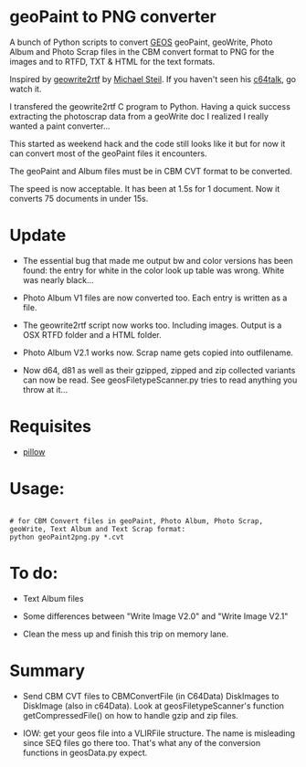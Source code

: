 # geoPaint to PNG converter

A bunch of Python scripts to convert [GEOS](https://www.c64-wiki.de/index.php/GEOS) geoPaint, geoWrite, Photo Album and Photo Scrap files in the CBM convert format to PNG for the images and to RTFD, TXT & HTML for the text formats.


Inspired by [geowrite2rtf](https://github.com/mist64/geowrite2rtf) by [Michael Steil](http://www.pagetable.com/). If you haven't seen his  [c64talk](https://www.youtube.com/watch?v=ZsRRCnque2E), go watch it.

I transfered the geowrite2rtf C program to Python. Having a quick success extracting the photoscrap data from a geoWrite doc I realized I really wanted a paint converter...

This started as weekend hack and the code still looks like it but for now it can convert most of the geoPaint files it encounters.

The geoPaint and Album files must be in CBM CVT format to be converted.

The speed is now acceptable. It has been at 1.5s for 1 document. Now it converts 75 documents in under 15s.


# Update


+ The essential bug that made me output bw and color versions has been found: the entry for white in the color look up table was wrong. White was nearly black...

+ Photo Album V1 files are now converted too. Each entry is written as a file.

+ The geowrite2rtf script now works too. Including images. Output is a OSX RTFD folder and a HTML folder.

+ Photo Album V2.1 works now. Scrap name gets copied into outfilename.

+ Now d64, d81 as well as their gzipped, zipped and zip collected variants can now be read. See geosFiletypeScanner.py tries to read anything you throw at it...


# Requisites
+ [pillow](https://github.com/python-pillow/Pillow)

# Usage:
```

# for CBM Convert files in geoPaint, Photo Album, Photo Scrap, geoWrite, Text Album and Text Scrap format:
python geoPaint2png.py *.cvt

```

# To do:

+ Text Album files

+ Some differences between "Write Image V2.0" and "Write Image V2.1"

+ Clean the mess up and finish this trip on memory lane.

# Summary

+ Send CBM CVT files to CBMConvertFile (in C64Data) DiskImages to DiskImage (also in c64Data). Look at geosFiletypeScanner's function getCompressedFile() on how to handle gzip and zip files.

+ IOW: get your geos file into a VLIRFile structure. The name is misleading since SEQ files go there too. That's what any of the conversion functions in geosData.py expect.